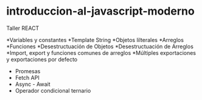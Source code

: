 # introduccion-al-javascript-moderno
Taller REACT

*Variables y constantes
*Template String
*Objetos lilterales
*Arreglos
*Funciones
*Desestructuación de Objetos
*Desestructuación de Arreglos
*Import, export y funciones comunes de arreglos
*Múltiples exportaciones y exportaciones por defecto
* Promesas
*  Fetch API
*  Async - Await
*  Operador condicional ternario
